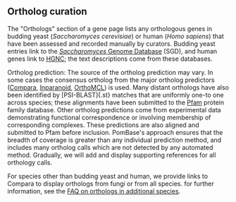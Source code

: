 ## Ortholog curation

The "Orthologs" section of a gene page lists any orthologous genes in
budding yeast (*Saccharomyces cerevisiae*) or human (*Homo sapiens*)
that have been assessed and recorded manually by curators. Budding
yeast entries link to the [*Saccharomyces* Genome Database](http://www.yeastgenome.org/) (SGD), 
and human genes link to [HGNC](http://www.genenames.org/); the text
descriptions come from these databases.

Ortholog prediction: The source of the ortholog prediction may vary. In
some cases the consensus ortholog from the major ortholog predictors
([Compara](http://www.ensembl.org/info/docs/compara/index.html),
[Inparanoid](http://inparanoid.sbc.su.se/),
[OrthoMCL](http://www.orthomcl.org/)) is used. Many distant orthologs
have also been identified by [PSI-BLAST]{.st} matches that are uniformly
one-to one across species; these alignments have been submitted to the
[Pfam](http://pfam.xfam.org/) protein family database. Other
ortholog predictions come from experimental data demonstrating
functional correspondence or involving membership of corresponding
complexes. These predictions are also aligned and submitted to Pfam
before inclusion. PomBase's approach ensures that the breadth of
coverage is greater than any individual prediction method, and includes
many ortholog calls which are not detected by any automated method.
Gradually, we will add and display supporting references for all
orthology calls.

For species other than budding yeast and human, we provide links to
Compara to display orthologs from fungi or from all species. for further
information, see the [FAQ on orthologs in additional species](http://www.pombase.org/faqs/how-can-i-find-s-pombe-orthologs-species-other-human-and-s-cerevisiae).
